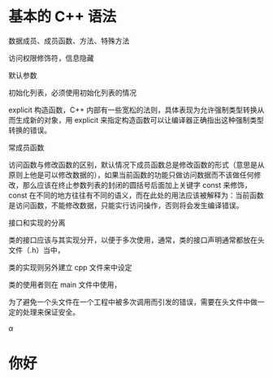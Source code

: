 # 基本的 C++ 语法

数据成员、成员函数、方法、特殊方法

访问权限修饰符，信息隐藏

默认参数 

初始化列表，必须使用初始化列表的情况

explicit 构造函数，C++ 内部有一些宽松的法则，具体表现为允许强制类型转换从而生成新的对象，用 explicit 来指定构造函数可以让编译器正确指出这种强制类型转换的错误。

常成员函数

访问函数与修改函数的区别，默认情况下成员函数总是修改函数的形式（意思是从原则上他是可以修改数据的），如果当前函数的功能只做访问数据而不该做任何修改，那么应该在终止参数列表的封闭的圆括号后面加上关键字 const 来修饰，const 在不同的地方往往有不同的语义，而在此处的用法应该被解释为：当前函数是访问函数，不能修改数据，只能实行访问操作，否则将会发生编译错误。



接口和实现的分离

类的接口应该与其实现分开，以便于多次使用，通常，类的接口声明通常都放在头文件（.h）当中，

类的实现则另外建立 cpp 文件来中设定

类的使用者则在 main 文件中使用，

为了避免一个头文件在一个工程中被多次调用而引发的错误，需要在头文件中做一定的处理来保证安全。







$\alpha$








































# 你好